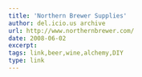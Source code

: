 ```yaml
---
title: 'Northern Brewer Supplies'
author: del.icio.us archive
url: http://www.northernbrewer.com/
date: 2008-06-02
excerpt: 
tags: link,beer,wine,alchemy,DIY
type: link
---
```

